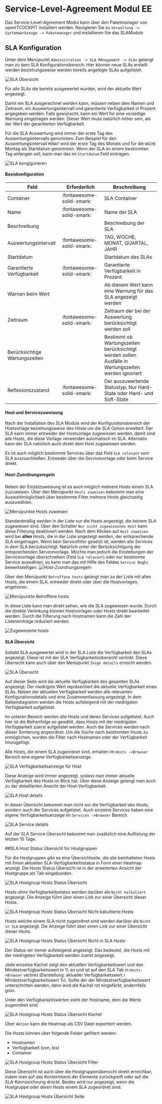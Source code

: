 # Service-Level-Agreement Modul <span class="badge badge-danger badge-outlined" title="Enterprise Edition">EE</span>

Das Service-Level-Agreement Modul kann über den Paketmanager von openITCOCKPIT installiert werden.
Navigieren Sie zu `Verwaltung -> Systemwerkzeuge -> Paketmanager` und installieren Sie das *SLAModule*

## SLA Konfiguration

Unter dem Menüpunkt `Administration -> SLA MAnagement -> SLAs` gelangt man zu dem SLA Konfigurationsbereich.
Hier können neue SLAs erstellt werden beziehungsweise werden bereits angelegte SLAs aufgelistet.

![SLA Übersicht](/images/sla/sla_list.png)

Für alle SLAs die bereits ausgewertet wurden, wird der aktuelle Wert angezeigt.

Damit ein SLA ausgerechnet werden kann, müssen neben dem Namen und Zeitraum, ein Auswertungsintervall und garantierte
Verfügbarkeit in Prozent angegeben werden. Falls gewünscht, kann ein Wert für eine vorzeitige Warnung eingetragen
werden.
Dieser Wert muss natürlich höher sein, als der Wert der garantierten Verfügbarkeit.

Für die SLA Auswertung wird immer der erste Tag des Auswertungsintervalls genommen. Zum Beispiel für den
Auswertungsintervall `MONAT` wird der erste Tag des Monats und für die `WOCHE` Montag als Startdatum genommen.
Wenn der SLA an einem bestimmten Tag anfangen soll, kann man das im `Startdatum` Feld eintragen.

![SLA kongigurieren](/images/sla/sla_configuration.png)

#### Basiskonfiguration

| Feld                          | Erforderlich              | Beschreibung                                                                                         |
|-------------------------------|---------------------------|------------------------------------------------------------------------------------------------------|
| Container                     | :fontawesome-solid-xmark: | SLA Container                                                                                        |
| Name                          | :fontawesome-solid-xmark: | Name der SLA                                                                                         |
| Beschreibung                  |                           | Beschreibung der SLA                                                                                 |
| Auswertungsintervall          | :fontawesome-solid-xmark: | TAG, WOCHE, MONAT, QUARTAL, JAHR                                                                     |
| Startdatum                    |                           | Startdatum des SLAs                                                                                  |
| Garantierte Verfügbarkeit     | :fontawesome-solid-xmark: | Garantierte Verfügbarkeit in Prozent.                                                                |
| Warnen beim Wert              |                           | Ab diesem Wert kann eine Warnung für das SLA angezeigt werden                                        |
| Zeitraum                      | :fontawesome-solid-xmark: | Zeitraum der bei der Auswertung berücksichtigt werden soll                                           |
| Berücksichtige Wartungszeiten |                           | Bestimmt ob Wartungszeiten berücksichtigt werden sollen. Ausfälle in Wartungszeiten werden ignoriert |
| Reflexionszustand             | :fontawesome-solid-xmark: | Der auszuwertende Statustyp. Nur Hard-State oder Hard- und Soft-State                                |

#### Host und Servicezuweisung

Nach der Installation des SLA Moduls wird der Konfigurationsbereich der Hostvorlage beziehungsweise des Hosts um die
SLA Option erweitert. Der SLA kann immer entweder der Hostvorlage zugewiesen werden, damit sind alle Hosts, die diese
Vorlage verwenden automatisch im SLA. Alternativ kann der SLA natürlich auch direkt dem Host zugewiesen werden.

Es ist auch möglich bestimmte Services über das Feld `SLA relevant` vom SLA auszuschließen. Entweder über die
Servicevorlage oder beim Service direkt.

##### Host-Zuordnungsregeln

Neben der Einzelzuweisung ist es auch möglich mehrere Hosts einem SLA zuzuweisen. Über den Menüpunkt `Hosts zuweisen`
bekommt man eine Auswahlmöglichkeit über bestimmte Filter mehrere Hosts gleichzeitig auszuwählen.

![Menüpunkte Hosts zuweisen](/images/sla/sla_assign_to_hosts.png)

Standardmäßig werden in der Liste nur die Hosts angezeigt, die keinem SLA zugewiesen sind. Über den
Schalter `Nur nicht zugewiesenen Host` kann
diese Filterung deaktiviert werden. Nach dem Klicken auf `Host zuweisen` wird bei **allen** Hosts, die in der Liste
angezeigt werden, der entsprechende SLA eingetragen. Wenn kein Servicefilter gesetzt ist, werden alle Services in dem
SLA berücksichtigt. Natürlich unter der Berücksichtigung der entsprechenden Servicevorlage. Möchte man jedoch die
Einstellungen der Servicevorlage überschreiben (Feld `SLA relevant`) oder nur bestimmte Service auswählen, so kann man
das mit Hilfe
des Feldes `Service RegEx` bewerkstelligen.
![Host-Zuordnungsregeln ](/images/sla/sla_assign_to_hosts_filter.png)

Über den Menüpunkt `Betroffene hosts` gelangt man zu der Liste mit allen Hosts, die einem SLA, entweder direkt oder
über die Hostvorlagen, angehören.

![Menüpunkte Betroffene hosts](/images/sla/sla_menu_affected_hosts.png)

In diese Liste kann man direkt sehen, wie die SLA zugewiesen wurde. Durch die direkte Verlinkung können Hostvorlagen
oder Hosts direkt bearbeitet werden. Durch die Filterung nach Hostnamen kann die Zahl der Listeneinträge reduziert
werden.

![Zugewiesene hosts](/images/sla/sla_affected_hosts.png)

#### SLA Übersicht

Sobald SLA ausgewertet wird in der SLA Liste die Verfügbarkeit des SLAs angezeigt. Diese ist mit der SLA
Verfügbarkeitsübersicht verlinkt. Diese Übersicht kann auch über den Menüpunkt `Zeige details` erreicht werden.

![SLA Übersicht](/images/sla/sla_view_details.png)

Auf dieser Seite wird die aktuelle Verfügbarkeit des gesamten SLAs angezeigt. Der niedrigste Wert repräsentiert
die aktuelle Verfügbarkeit eines SLAs. Neben der aktuellen Verfügbarkeit werden alle relevanten Konfigurationsdetails
und eine Zusammenfassung angezeigt. In dem Balkendiagramm werden die Hosts aufsteigend mit der niedrigsten Verfügbarkeit
aufgelistet.

Im unteren Bereich werden alle Hosts und deren Services aufgelistet. Auch hier ist die Reihenfolge so gewählt, dass
Hosts mit der niedrigsten Verfügbarkeit zuerst aufgelistet werden. Auch die Services werden nach dieser Sortierung
angeordnet. Um die Suche nach bestimmten Hosts zu ermöglichen, wurden die Filter nach Hostnamen oder der Verfügbarkeit
hinzugefügt.

Alle Hosts, die einem SLA zugeordnet sind, erhalten im `Hosts ->Browser` Bereich eine eigene Verfügbarkeitsanzeige.

![SLA Verfügbarkeitsanzeige für Host](/images/sla/sla_host_browser.png)

Diese Anzeige wird immer angezeigt, sodass man immer aktuelle Verfügbarkeit des Hosts im Blick hat. Über diese Anzeige
gelangt man auch zu der detaillierten Ansicht der Host-Verfügbarkeit.

![SLA Host details](/images/sla/sla_host_browser_details.png)

In dieser Übersicht bekommt man nicht nur die Verfügbarkeit des Hosts, sondern auch der Services aufgelistet. Auch
einzelne Services haben eine eigene Verfügbarkeitsanzeige im  `Services ->Browser` Bereich.

![SLA Service details](/images/sla/sla_service_browser_details.png)

Auf der SLA Service Übersicht bekommt man zusätzlich eine Auflistung der letzten 10 Tage.

##SLA Host Status Übersicht für Hostgruppen

Für die Hostgruppen gibt es eine Übersichtseite, die alle beinhalteten Hosts mit ihrem aktuellen SLA-Verfügbarkeitsstatus in Form einer Heatmap anzeigt. Die Hosts Status Übersicht ist in der erweiterten Ansicht der Hostgruppe als Tab eingebunden.   

![SLA Hostgroup Hosts Status Übersicht](/images/sla/sla_hostgroup_hosts_status_overview.png)

Hosts ohne Verfügbarkeitsstatus werden darüber als `Nicht kalkuliert` angezeigt. Die Anzeige führt über einen Link zur einer Übersicht dieser Hosts.

![SLA Hostgroup Hosts Status Übersicht Nicht kakultierte Hosts](/images/sla/sla_hostgroup_hosts_status_overview_not_calculated.png)

Hosts welche einem SLA nicht zugeordnet sind werden darüber als `Nicht in SLA` angezeigt. Die Anzeige führt über einen Link zur einer Übersicht dieser Hosts.

![SLA Hostgroup Hosts Status Übersicht Nicht in SLA Hosts](/images/sla/sla_hostgroup_hosts_status_overview_not_sla.png)

Der Status wir immer aufsteigend angezeigt. Das bedeutet, die Hosts mit der niedrigsten Verfügbarkeit werden zuerst angezeigt. 

Jede einzelne Kachel zeigt den aktuellen Verfügbarkeitswert und den Mindestverfügbarkeitswert in % an und ist auf den SLA Tab in `Hosts->Browser` verlinkt (Darstellung: aktueller Verfügbarkeitswert / Mindestverfügbarkeitswert %). Sollte der der Mindestverfügbarkeitswert unterschritten werden, dann wird die Kachel rot eingefärbt, andernfalls grün.

Unter den Verfügbarkeitswerten steht der Hostname, dem die Werte zugeordnet sind. 

![SLA Hostgroup Hosts Status Übersicht Kachel](/images/sla/sla_hostgroup_hosts_status_overview_tile.png)

Über `Aktion` kann die Heatmap als CSV Datei exportiert werden. 

Die Hosts können über folgende Felder gefiltert werden:

* Hostnamen
* Verfügbarkeit (von, bis)
* Container

![SLA Hostgroup Hosts Status Übersicht Filter](/images/sla/sla_hostgroup_hosts_status_overview_filter.png)

Diese Übersicht ist auch über die Hostgruppenübersicht direkt erreichbar, indem man auf das Kontextmenü der Elemente zurückgreift oder auf die SLA-Kennzeichnung drückt. Beides wird nur angezeigt, wenn die Hostgruppe oder deren Hosts einem SLA zugeordnet sind.  

![SLA Hostgroup Hosts Übersicht Seite](/images/sla/sla_hostgroups_overview.png)
